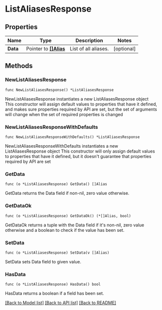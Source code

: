 # ListAliasesResponse

## Properties

Name | Type | Description | Notes
------------ | ------------- | ------------- | -------------
**Data** | Pointer to [**[]Alias**](Alias.md) | List of all aliases. | [optional] 

## Methods

### NewListAliasesResponse

`func NewListAliasesResponse() *ListAliasesResponse`

NewListAliasesResponse instantiates a new ListAliasesResponse object
This constructor will assign default values to properties that have it defined,
and makes sure properties required by API are set, but the set of arguments
will change when the set of required properties is changed

### NewListAliasesResponseWithDefaults

`func NewListAliasesResponseWithDefaults() *ListAliasesResponse`

NewListAliasesResponseWithDefaults instantiates a new ListAliasesResponse object
This constructor will only assign default values to properties that have it defined,
but it doesn't guarantee that properties required by API are set

### GetData

`func (o *ListAliasesResponse) GetData() []Alias`

GetData returns the Data field if non-nil, zero value otherwise.

### GetDataOk

`func (o *ListAliasesResponse) GetDataOk() (*[]Alias, bool)`

GetDataOk returns a tuple with the Data field if it's non-nil, zero value otherwise
and a boolean to check if the value has been set.

### SetData

`func (o *ListAliasesResponse) SetData(v []Alias)`

SetData sets Data field to given value.

### HasData

`func (o *ListAliasesResponse) HasData() bool`

HasData returns a boolean if a field has been set.


[[Back to Model list]](../README.md#documentation-for-models) [[Back to API list]](../README.md#documentation-for-api-endpoints) [[Back to README]](../README.md)


